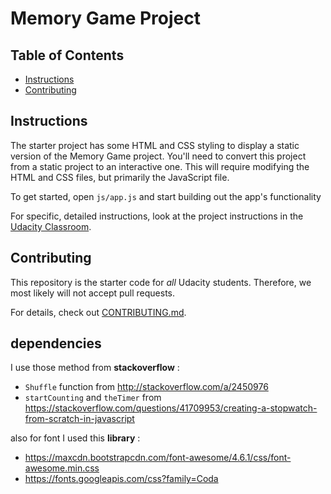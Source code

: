 # Memory Game Project

## Table of Contents

* [Instructions](#instructions)
* [Contributing](#contributing)

## Instructions

The starter project has some HTML and CSS styling to display a static version of the Memory Game project. You'll need to convert this project from a static project to an interactive one. This will require modifying the HTML and CSS files, but primarily the JavaScript file.

To get started, open `js/app.js` and start building out the app's functionality

For specific, detailed instructions, look at the project instructions in the [Udacity Classroom](https://classroom.udacity.com/me).

## Contributing

This repository is the starter code for _all_ Udacity students. Therefore, we most likely will not accept pull requests.

For details, check out [CONTRIBUTING.md](CONTRIBUTING.md).

## dependencies

I use those method from **stackoverflow** :
* `Shuffle` function from http://stackoverflow.com/a/2450976
* `startCounting` and `theTimer` from https://stackoverflow.com/questions/41709953/creating-a-stopwatch-from-scratch-in-javascript

also for font I used this **library** :
* https://maxcdn.bootstrapcdn.com/font-awesome/4.6.1/css/font-awesome.min.css
* https://fonts.googleapis.com/css?family=Coda
